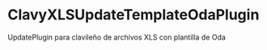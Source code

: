 ClavyXLSUpdateTemplateOdaPlugin
===============================

UpdatePlugin para clavileño de archivos XLS con plantilla de Oda
